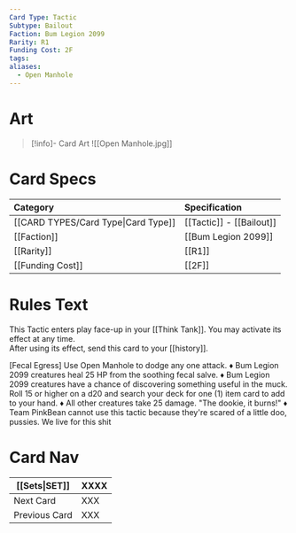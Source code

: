 ```yaml
---
Card Type: Tactic
Subtype: Bailout
Faction: Bum Legion 2099
Rarity: R1
Funding Cost: 2F
tags: 
aliases:
  - Open Manhole
---
```

# Art

> [!info]- Card Art
> ![[Open Manhole.jpg]]

# Card Specs

| Category | Specification| 
| :--- | :--- |
| [[CARD TYPES/Card Type\|Card Type]] | [[Tactic]] - [[Bailout]] |
| [[Faction]] | [[Bum Legion 2099]] |  
| [[Rarity]] | [[R1]] |  
| [[Funding Cost]] | [[2F]] |  

# Rules Text  

This Tactic enters play face-up in your [[Think Tank]]. 
You may activate its effect at any time.  
After using its effect, send this card to your [[history]].  

[Fecal Egress] Use Open Manhole to dodge any one attack.
♦ Bum Legion 2099 creatures heal 25 HP from the soothing fecal salve.
♦ Bum Legion 2099 creatures have a chance of discovering something useful in the muck. Roll 15 or higher on a d20 and search your deck for one (1) item card to add to your hand.
♦ All other creatures take 25 damage. "The dookie, it burns!"
♦ Team PinkBean cannot use this tactic because they're scared of a little doo, pussies. We live for this shit

# Card Nav

| [[Sets\|SET]]           | XXXX |
| ------------- | ------------------------------ |
| Next Card     | XXX |
| Previous Card | XXX |


